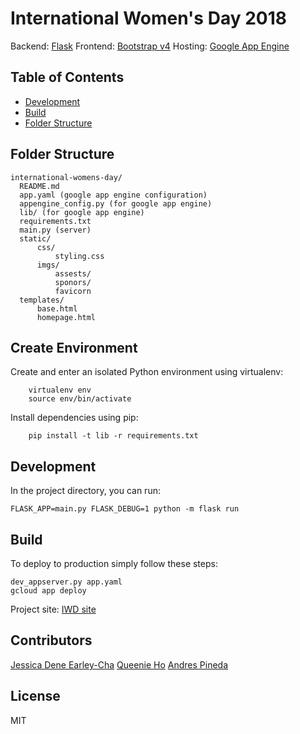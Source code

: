 # International Women's Day 2018

Backend: [Flask](http://flask.pocoo.org/)
Frontend: [Bootstrap v4](http://getbootstrap.com/)
Hosting: [Google App Engine](https://cloud.google.com/appengine/)


## Table of Contents

- [Development](#development)
- [Build](#build)
- [Folder Structure](#folder-structure)

## Folder Structure

```
international-womens-day/
  README.md
  app.yaml (google app engine configuration)
  appengine_config.py (for google app engine)
  lib/ (for google app engine)
  requirements.txt
  main.py (server)
  static/
      css/
          styling.css
      imgs/
          assests/
          sponors/
          favicorn
  templates/
      base.html
      homepage.html
```

## Create Environment

Create and enter an isolated Python environment using virtualenv:
```
    virtualenv env
    source env/bin/activate
```

Install dependencies using pip:
```
    pip install -t lib -r requirements.txt
```


## Development
In the project directory, you can run:

```
FLASK_APP=main.py FLASK_DEBUG=1 python -m flask run
```

## Build
To deploy to production simply follow these steps:

```
dev_appserver.py app.yaml
gcloud app deploy
```


Project site: [IWD site](www.iwd-sf.org)

## Contributors
[Jessica Dene Earley-Cha](https://www.linkedin.com/in/jessicaearley/)
[Queenie Ho](https://www.linkedin.com/in/queenieho)
[Andres Pineda](https://www.linkedin.com/in/humbamp123)

## License
MIT
